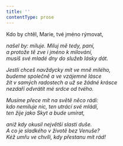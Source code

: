```yaml
---
title: ''
contentType: prose
---
```


<section>

Kdo by chtěl, Marie, tvé jméno rýmovat,

_našel by: miluje. Miluj mě tedy, paní,  
a protože tě zve i jméno k milování,  
musíš své mladé dny do služeb lásky dát._

</section>

<section>

_Jestli chceš navždycky mít ve mně milého,  
budeme společně a ve vzájemné lásce  
žít v samých radostech a už se žádné krásce  
nezdaří odvrátit mé srdce od tvého._

</section>

<section>

_Musíme přece mít na světě něco rádi:  
kdo nemiluje nic, ten utrácí své mládí,  
ten žije jako Skyt a bude umírat,_

</section>

<section>

_aniž kdy okusil největší slasti duše.  
A co je sladkého v životě bez Venuše?  
Kéž umřu ve chvíli, kdy přestanu mít rád!_

</section>
